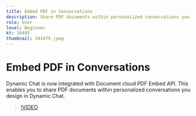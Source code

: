 ```yaml
---
title: Embed PDF in Conversations
description: Share PDF documents within personalized conversations you design in Dynamic Chat.
role: User
level: Beginner
kt: 10495
thumbnail: 343479.jpeg
---
```


# Embed PDF in Conversations

Dynamic Chat is now integrated with Document cloud PDF Embed API. This enables you to share PDF documents within personalized conversations you design in Dynamic Chat.

>[!VIDEO](https://video.tv.adobe.com/v/343479/?quality=12&learn=on)
